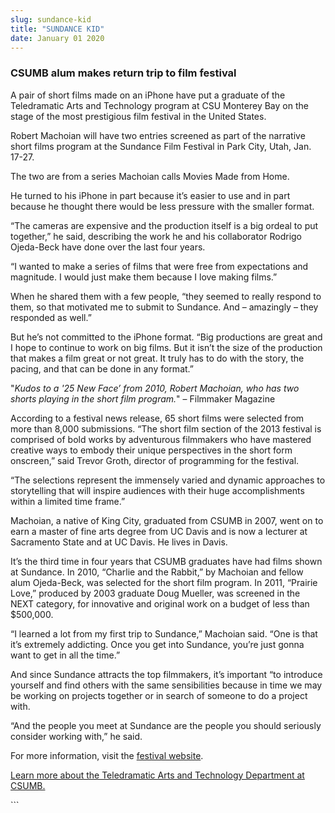 ```yaml
---
slug: sundance-kid
title: "SUNDANCE KID"
date: January 01 2020
---
```


 
<h3>CSUMB alum makes return trip to film festival</h3>
<p>
  A pair of short films made on an iPhone have put a graduate of the
  Teledramatic Arts and Technology program at CSU Monterey Bay on the stage of
  the most prestigious film festival in the United States.
</p>
<p>
  Robert Machoian will have two entries screened as part of the narrative short
  films program at the Sundance Film Festival in Park City, Utah, Jan. 17-27.
</p>
<p>The two are from a series Machoian calls Movies Made from Home.</p>
<p>
  He turned to his iPhone in part because it’s easier to use and in part because
  he thought there would be less pressure with the smaller format.
</p>
<p>
  “The cameras are expensive and the production itself is a big ordeal to put
  together,” he said, describing the work he and his collaborator Rodrigo
  Ojeda-Beck have done over the last four years.
</p>
<p>
  “I wanted to make a series of films that were free from expectations and
  magnitude. I would just make them because I love making films.”
</p>
<p>
  When he shared them with a few people, “they seemed to really respond to them,
  so that motivated me to submit to Sundance. And – amazingly – they responded
  as well.”
</p>
<p>
  But he’s not committed to the iPhone format. “Big productions are great and I
  hope to continue to work on big films. But it isn’t the size of the production
  that makes a film great or not great. It truly has to do with the story, the
  pacing, and that can be done in any format.”
</p>
<p>
  "<em
    >Kudos to a '25 New Face’ from 2010, Robert Machoian, who has two shorts
    playing in the short film program.</em
  >" – Filmmaker Magazine
</p>
<p>
  According to a festival news release, 65 short films were selected from more
  than 8,000 submissions. “The short film section of the 2013 festival is
  comprised of bold works by adventurous filmmakers who have mastered creative
  ways to embody their unique perspectives in the short form onscreen,” said
  Trevor Groth, director of programming for the festival.
</p>
<p>
  “The selections represent the immensely varied and dynamic approaches to
  storytelling that will inspire audiences with their huge accomplishments
  within a limited time frame.”
</p>
<p>
  Machoian, a native of King City, graduated from CSUMB in 2007, went on to earn
  a master of fine arts degree from UC Davis and is now a lecturer at Sacramento
  State and at UC Davis. He lives in Davis.
</p>
<p>
  It’s the third time in four years that CSUMB graduates have had films shown at
  Sundance. In 2010, “Charlie and the Rabbit,” by Machoian and fellow alum
  Ojeda-Beck, was selected for the short film program. In 2011, “Prairie Love,”
  produced by 2003 graduate Doug Mueller, was screened in the NEXT category, for
  innovative and original work on a budget of less than $500,000.
</p>
<p>
  “I learned a lot from my first trip to Sundance,” Machoian said. “One is that
  it’s extremely addicting. Once you get into Sundance, you’re just gonna want
  to get in all the time.”
</p>
<p>
  And since Sundance attracts the top filmmakers, it’s important “to introduce
  yourself and find others with the same sensibilities because in time we may be
  working on projects together or in search of someone to do a project with.
</p>
<p>
  “And the people you meet at Sundance are the people you should seriously
  consider working with,” he said.
</p>
<p>
  For more information, visit the
  <a
    href="https://www.news/csumb-grads-film-screen-sundance.org/festival/release/2013-news/csumb-grads-film-screen-sundance-film-festival-announces-short-film-program/"
    >festival website</a
  >.
</p>
<p>
  <a href="https://csumb.edu/tat"
    >Learn more about the Teledramatic Arts and Technology Department at
    CSUMB.</a
  >
</p>
```
